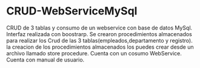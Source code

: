 # CRUD-WebServiceMySql
CRUD de 3 tablas y consumo de un webservice con base de datos MySql. Interfaz realizada con boostrarp.
Se crearon procedimientos almacenados para realizar los Crud de las 3 tablas(empleados,departamento y registro). 
la creacion de los procedimientos almacenados los puedes crear desde un archivo llamado store procedure.
Cuenta con un cosumo WebService.
Cuenta con manual de usuario.
